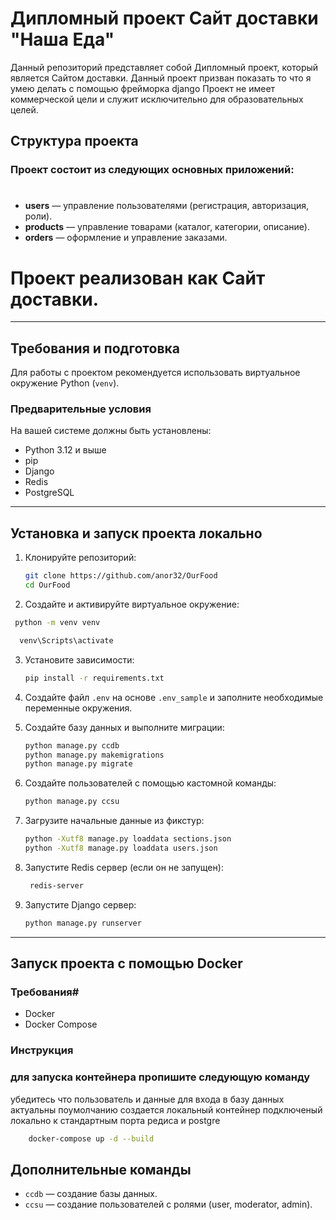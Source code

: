 # Дипломный проект Cайт доставки "Наша Еда"

Данный репозиторий представляет собой Дипломный проект,
который является Cайтом доставки.
Данный проект призван показать то что я умею делать с помощью фрейморка django
Проект не имеет коммерческой цели и служит исключительно
для образовательных целей.

## Структура проекта

### Проект состоит из следующих основных приложений:
#
- **users** — управление пользователями (регистрация, авторизация, роли).
 - **products** — управление товарами (каталог, категории, описание).
 - **orders** — оформление и управление заказами.

# Проект реализован как Cайт доставки.

---

## Требования и подготовка

 Для работы с проектом рекомендуется использовать виртуальное окружение Python (`venv`).

 ### Предварительные условия

 На вашей системе должны быть установлены:

 - Python 3.12 и выше 
 - pip
 - Django
 - Redis
 - PostgreSQL

---

## Установка и запуск проекта локально

1. Клонируйте репозиторий:

   ```bash
   git clone https://github.com/anor32/OurFood
   cd OurFood
   ```

 2. Создайте и активируйте виртуальное окружение:

 ```bash
  python -m venv venv

   venv\Scripts\activate   
```

3. Установите зависимости:

   ```bash
   pip install -r requirements.txt
   ```

4. Создайте файл `.env` на основе `.env_sample` и заполните необходимые переменные окружения.




5. Создайте базу данных и выполните миграции:

    ```bash
    python manage.py ccdb
    python manage.py makemigrations
   python manage.py migrate
    ```

6. Создайте пользователей с помощью кастомной команды:

   ```bash
   python manage.py ccsu
   ```

7. Загрузите начальные данные из фикстур:

   ```bash
   python -Xutf8 manage.py loaddata sections.json
   python -Xutf8 manage.py loaddata users.json
    ```
8. Запустите Redis сервер (если он не запущен):

   ```bash
    redis-server
    ```
9. Запустите Django сервер:

     ```bash
     python manage.py runserver
     ```

---

## Запуск проекта с помощью Docker

### Требования#
 - Docker
 - Docker Compose

 ### Инструкция

### для запуска контейнера пропишите следующую команду
убедитесь что пользователь и данные для входа в базу данных актуальны
поумолчанию создается локальный контейнер подключеный локально к
стандартным порта редиса и postgre

```bash
    docker-compose up -d --build
```


## Дополнительные команды

 - `ccdb` — создание базы данных.
 - `ccsu` — создание пользователей с ролями (user, moderator, admin).
